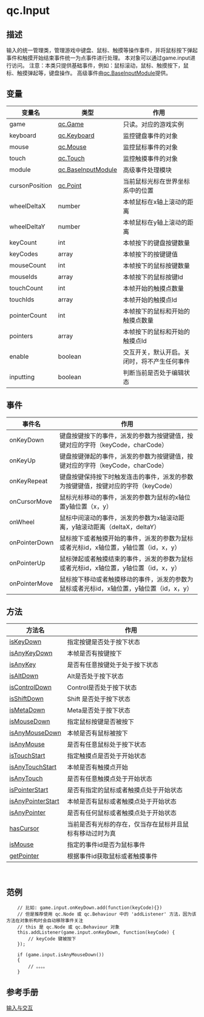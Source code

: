 # qc.Input

## 描述
输入的统一管理类，管理游戏中键盘、鼠标、触摸等操作事件，并将鼠标按下弹起事件和触摸开始结束事件统一为点事件进行处理。
本对象可以通过game.input进行访问。
注意：本类只提供基础事件，例如：鼠标滚动，鼠标、触摸按下，鼠标、触摸弹起等，键盘操作。
高级事件由[qc.BaseInputModule](../input/BaseInputModule.md)提供。

## 变量
| 变量名    | 类型    | 作用           |
| ------------- |-------------|-------------|
| game | [qc.Game](../game/README.md) | 只读。对应的游戏实例 |
| keyboard | [qc.Keyboard](../input/Keyboard.md) | 监控键盘事件的对象 |
| mouse | [qc.Mouse](../input/Mouse.md) | 监控鼠标事件的对象 |
| touch | [qc.Touch](../input/Touch.md) | 监控触摸事件的对象 |
| module | [qc.BaseInputModule](../input/BaseInputModule.md) | 高级事件处理模块 |
| cursonPosition | [qc.Point](../input/Pointer.md) | 当前鼠标光标在世界坐标系中的位置 |
| wheelDeltaX | number | 本帧鼠标在x轴上滚动的距离 |
| wheelDeltaY | number | 本帧鼠标在y轴上滚动的距离 |
| keyCount | int | 本帧按下的键盘按键数量 |
| keyCodes | array | 本帧按下的按键键值 |
| mouseCount | int | 本帧按下的鼠标按键数量 |
| mouseIds | array | 本帧按下的鼠标按键Id |
| touchCount | int | 本帧开始的触摸点数量 |
| touchIds | array | 本帧开始的触摸点Id |
| pointerCount | int | 本帧按下的鼠标和开始的触摸点数量 |
| pointers | array | 本帧按下的鼠标和开始的触摸点Id |
| enable | boolean | 交互开关，默认开启。关闭时，将不产生任何事件 |
| inputting | boolean | 判断当前是否处于编辑状态 |

## 事件
| 事件名 | 作用 |
| ------------- |-------------|
| onKeyDown | 键盘按键按下的事件，派发的参数为按键键值，按键对应的字符（keyCode，charCode） |
| onKeyUp | 键盘按键弹起的事件，派发的参数为按键键值，按键对应的字符（keyCode，charCode） |
| onKeyRepeat | 键盘按键保持按下时触发连击的事件，派发的参数为按键键值，按键对应的字符（keyCode） |
| onCursorMove | 鼠标光标移动的事件，派发的参数为鼠标的x轴位置y轴位置（x，y） |
| onWheel | 鼠标中间滚动的事件，派发的参数为x轴滚动距离，y轴滚动距离（deltaX，deltaY）|
| onPointerDown | 鼠标按下或者触摸开始的事件，派发的参数为鼠标或者光标id，x轴位置，y轴位置（id，x，y）|
| onPointerUp | 鼠标弹起或者触摸结束的事件，派发的参数为鼠标或者光标id，x轴位置，y轴位置（id，x，y）|
| onPointerMove | 鼠标按下移动或者触摸移动的事件，派发的参数为鼠标或者光标id，x轴位置，y轴位置（id，x，y）|

## 方法
| 方法名 | 作用 |
| ------------- |-------------|
| [isKeyDown](../input/Input_isKeyDown.md) | 指定按键是否处于按下状态 |
| [isAnyKeyDown](../input/Input_isAnyKeyDown.md) | 本帧是否有按键按下 |
| [isAnyKey](../input/Input_isAnyKey.md) | 是否有任意按键处于处于按下状态 |
| [isAltDown](../input/Input_isAltDown.md) | Alt是否处于按下状态 |
| [isControlDown](../input/Input_isControlDown.md) | Control是否处于按下状态 |
| [isShiftDown](../input/Input_isShiftDown.md) |  Shift 是否处于按下状态 |
| [isMetaDown](../input/Input_isMetaDown.md) |  Meta是否处于按下状态 |
| [isMouseDown](../input/Input_isMouseDown.md) | 指定鼠标按键是否被按下 |
| [isAnyMouseDown](../input/Input_isAnyMouseDown.md) | 本帧是否有鼠标被按下 |
| [isAnyMouse](../input/Input_isAnyMouse.md) | 是否有任意鼠标处于按下状态 |
| [isTouchStart](../input/Input_isTouchStart.md) | 指定触摸点是否处于开始状态 |
| [isAnyTouchStart](../input/Input_isAnyTouchStart.md) | 本帧是否有触摸点开始 |
| [isAnyTouch](../input/Input_isAnyTouch.md) | 是否有任意触摸点处于开始状态 |
| [isPointerStart](../input/Input_isPointerStart.md) | 是否有指定的鼠标或者触摸点处于开始状态 |
| [isAnyPointerStart](../input/Input_isAnyPointerStart.md) | 本帧是否有鼠标或者触摸点处于开始状态 |
| [isAnyPointer](../input/Input_isAnyPointer.md) | 是否有任何鼠标或者触摸点处于开始状态 |
| [hasCursor](../input/Input_hasCursor.md) | 当前是否有光标的存在，仅当存在鼠标并且鼠标有移动过时为真 |
| [isMouse](../input/Input_isMouse.md) | 指定的事件id是否为鼠标事件 |
| [getPointer](../input/Input_getPointer.md) | 根据事件id获取鼠标或者触摸事件 |
  
## 范例
````
    // 比如: game.input.onKeyDown.add(function(keyCode){})
    // 但是推荐使用 qc.Node 或 qc.Behaviour 中的 'addListener' 方法，因为该方法在对象析构时会自动移除事件关注  
    // this 是 qc.Node 或 qc.Behaviour 对象
    this.addListener(game.input.onKeyDown, function(keyCode) {
        // keyCode 键被按下
    });

    if (game.input.isAnyMouseDown())
    {
        // 。。。。
    }

````

## 参考手册
[输入与交互](http://docs.zuoyouxi.com/manual/Input/index.html)